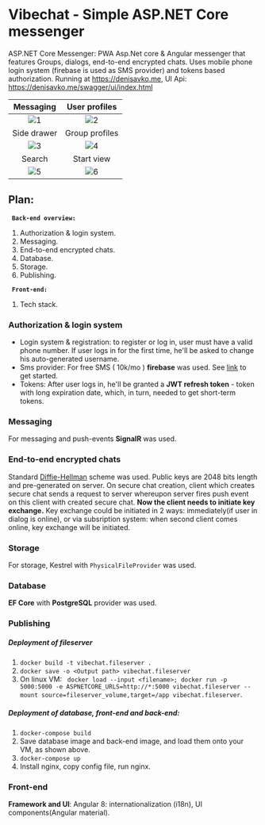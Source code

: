 # Vibechat - Simple ASP.NET Core messenger
ASP.NET Core Messenger: PWA Asp.Net core & Angular messenger that features Groups, dialogs, end-to-end encrypted chats. 
Uses mobile phone login system (firebase is used as SMS provider) and tokens based authorization.
Running at https://denisavko.me, UI Api: https://denisavko.me/swagger/ui/index.html

Messaging             |  User profiles
:-------------------------:|:-------------------------:
![1](https://i.imgur.com/6EFSCQg.png)  |  ![2](https://i.imgur.com/orJXVnU.png)
Side drawer             |  Group profiles
![3](https://i.imgur.com/MldmHIO.png)  |  ![4](https://i.imgur.com/MHthF61.png)
Search             |  Start view
![5](https://i.imgur.com/lT9ad16.png)  |  ![6](https://i.imgur.com/3Z8HM0D.png)

## Plan:
<code> <strong>Back-end overview:</strong> </code>
1. Authorization & login system.
2. Messaging.
3. End-to-end encrypted chats.
4. Database.
5. Storage.
6. Publishing.

<code> <strong>Front-end: </strong> </code>
1. Tech stack.

### Authorization & login system
* Login system & registration: to register or log in, user must have a valid phone number. 
If user logs in for the first time, he'll be asked to change his auto-generated username.
* Sms provider: For free SMS ( 10k/mo ) **firebase** was used. See [link](https://firebase.google.com/docs/auth/web/phone-auth) to get started.
* Tokens: After user logs in, he'll be granted a **JWT refresh token** - token with long expiration date, which, in 
turn, needed to get short-term tokens. 
### Messaging
For messaging and push-events **SignalR** was used.
### End-to-end encrypted chats
Standard [Diffie-Hellman](https://en.wikipedia.org/wiki/Diffie%E2%80%93Hellman_key_exchange) scheme was used. 
Public keys are 2048 bits length and pre-generated on server. On secure chat creation, client which creates secure chat sends a request 
to server whereupon server fires push event on this client with created secure chat. **Now the client needs to initiate key exchange.** 
Key exchange could be initiated in 2 ways: immediately(if user in dialog is online), or via subsription system: when second client comes online, 
key exchange will be initiated.
### Storage
For storage, Kestrel with ```PhysicalFileProvider``` was used.

### Database 
**EF Core** with **PostgreSQL** provider was used.
### Publishing
##### Deployment of fileserver
1. ```docker build -t vibechat.fileserver .```
2. ```docker save -o <Output path> vibechat.fileserver```
3. On linux VM: ``` docker load --input <filename>; docker run -p 5000:5000 -e ASPNETCORE_URLS=http://*:5000 vibechat.fileserver --mount source=fileserver_volume,target=/app vibechat.fileserver```.

##### Deployment of database, front-end and back-end:
1. ``` docker-compose build ```
2. Save database image and back-end image, and load them onto your VM, as shown above.
3. ``` docker-compose up ```
4. Install nginx, copy config file, run nginx.

### Front-end

**Framework and UI**: Angular 8: internationalization (i18n), UI components(Angular material).
